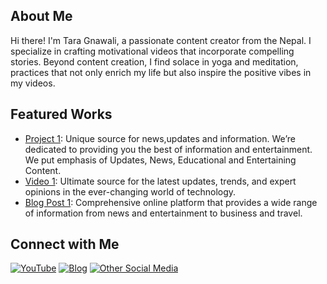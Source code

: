 ## About Me

Hi there! I'm Tara Gnawali, a passionate content creator from the Nepal. I specialize in crafting motivational videos that incorporate compelling stories. Beyond content creation, I find solace in yoga and meditation, practices that not only enrich my life but also inspire the positive vibes in my videos.




## Featured Works

- [Project 1](https://tarang.com.np): Unique source for news,updates and information. We’re dedicated to providing you the best of information and entertainment. We put emphasis of Updates, News, Educational and Entertaining Content.
- [Video 1](https://gtara.com.np): Ultimate source for the latest updates, trends, and expert opinions in the ever-changing world of technology.
- [Blog Post 1](https://setnepal.com): Comprehensive online platform that provides a wide range of information from news and entertainment to business and travel.


## Connect with Me

[![YouTube](link-to-youtube-icon)](your-youtube-url) [![Blog](link-to-blog-icon)](https://taragnawali.com.np) [![Other Social Media](link-to-other-icon)](your-other-url)
